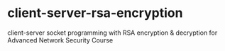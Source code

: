 # client-server-rsa-encryption
client-server socket programming with RSA encryption &amp; decryption for Advanced Network Security Course